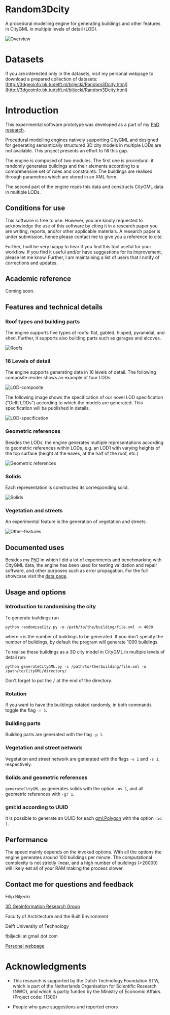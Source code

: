 Random3Dcity
============

A procedural modelling engine for generating buildings and other features in CityGML in multiple levels of detail (LOD).

![Overview](http://3dgeoinfo.bk.tudelft.nl/biljecki/code/img/R3-interior.png)


# Datasets

If you are interested only in the datasets, visit my personal webpage to download a prepared collection
 of datasets: [http://3dgeoinfo.bk.tudelft.nl/biljecki/Random3Dcity.html](http://3dgeoinfo.bk.tudelft.nl/biljecki/Random3Dcity.html)

# Introduction

This experimental software prototype was developed as a part of my [PhD research](http://3dgeoinfo.bk.tudelft.nl/biljecki/phd.html).

Procedural modelling engines natively supporting CityGML and designed for generating semantically structured 3D city models in multiple LODs are not available. This project presents an effort to fill this gap.

The engine is composed of two modules. The first one is procedural: it randomly generates buildings and their elements according to a comprehensive set of rules and constraints. The buildings are realised through parametres which are stored in an XML form.

The second part of the engine reads this data and constructs CityGML data in multiple LODs.


## Conditions for use


This software is free to use. However, you are kindly requested to acknowledge the use of this software by citing it in a research paper you are writing, reports, and/or other applicable materials. A research paper is under submission, hence please contact me to give you a reference to cite.

Further, I will be very happy to hear if you find this tool useful for your workflow. If you find it useful and/or have suggestions for its improvement, please let me know. Further, I am maintaining a list of users that I notify of corrections and updates.


## Academic reference

Coming soon.


## Features and technical details

### Roof types and building parts

The engine supports five types of roofs: flat, gabled, hipped, pyramidal, and shed. Further, it supports also building parts such as garages and alcoves.

![Roofs](http://3dgeoinfo.bk.tudelft.nl/biljecki/code/img/R3-roofTypes.png)


### 16 Levels of detail

The engine supports generating data in 16 levels of detail. The following composite render shows an example of four LODs:

![LOD-composite](http://3dgeoinfo.bk.tudelft.nl/biljecki/code/img/R3-LOD-composite.png)

The following image shows the specification of our novel LOD specification ("Delft LODs") according to which the models are generated. This specification will be published in details.

![LOD-specification](http://3dgeoinfo.bk.tudelft.nl/biljecki/code/img/R3-refinedLODs.png)

### Geometric references

Besides the LODs, the engine generates multiple representations according to geometric references within LODs, e.g. an LOD1 with varying heights of the top surface (height at the eaves, at the half of the roof, etc.)

![Geometric references](http://3dgeoinfo.bk.tudelft.nl/biljecki/code/img/R3-LOD1cb.png)


### Solids

Each representation is constructed its corresponding solid.

![Solids](http://3dgeoinfo.bk.tudelft.nl/biljecki/code/img/R3-assemblingSolid.png)


### Vegetation and streets

An experimental feature is the generation of vegetation and streets.

![Other-features](http://3dgeoinfo.bk.tudelft.nl/biljecki/code/img/R3-roads.png)


Documented uses
---------------------

Besides my [PhD](http://3dgeoinfo.bk.tudelft.nl/biljecki/phd.html) in which I did a lot of experiments and benchmarking with CityGML data, the engine has been used for testing validation and repair software, and other purposes such as error propagation. For the full showcase visit the [data page](http://3dgeoinfo.bk.tudelft.nl/biljecki/Random3Dcity.html).


Usage and options
---------------------

### Introduction to randomising the city

To generate buildings run

```
python randomiseCity.py -o /path/to/the/building/file.xml -n 4000
```

where `n` is the number of buildings to be generated. If you don't specify the number of buildings, by default the program will generate 1000 buildings.

To realise these buildings as a 3D city model in CityGML in multiple levels of detail run:

```
python generateCityGML.py -i /path/to/the/building/file.xml -o /path/to/CityGML/directory/
```
Don't forget to put the `/` at the end of the directory.

### Rotation

If you want to have the buildings rotated randomly, in both commands toggle the flag `-r 1`.

### Building parts

Building parts are generated with the flag `-p 1`.

### Vegetation and street network

Vegetation and street network are generated with the flags `-v 1` and `-s 1`, respectively.

### Solids and geometric references

`generateCityGML.py` generates solids with the option `-ov 1`, and all geometric references with `-gr 1`.

### gml:id according to UUID

It is possible to generate an UUID for each <gml:Polygon> with the option `-id 1`.


Performance
---------------------

The speed mainly depends on the invoked options. With all the options the engine generates around 100 buildings per minute. The computational complexity is not strictly linear, and a high number of buildings (>20000) will likely eat all of your RAM making the process slower.


Contact me for questions and feedback
---------------------
Filip Biljecki

[3D Geoinformation Research Group](http://3dgeoinfo.bk.tudelft.nl/)

Faculty of Architecture and the Built Environment

Delft University of Technology

fbiljecki at gmail dot com

[Personal webpage](http://3dgeoinfo.bk.tudelft.nl/biljecki/)


# Acknowledgments

+ This research is supported by the Dutch Technology Foundation STW, which is part of the Netherlands Organisation for Scientific Research (NWO), and which is partly funded by the Ministry of Economic Affairs. (Project code: 11300)

+ People who gave suggestions and reported errors